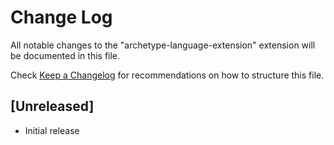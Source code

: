 # Change Log

All notable changes to the "archetype-language-extension" extension will be documented in this file.

Check [Keep a Changelog](http://keepachangelog.com/) for recommendations on how to structure this file.

## [Unreleased]

- Initial release